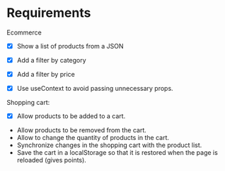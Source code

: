 # Requirements

Ecommerce

- [x] Show a list of products from a JSON
- [x] Add a filter by category
- [x] Add a filter by price

- [x] Use useContext to avoid passing unnecessary props.

Shopping cart:

- [x] Allow products to be added to a cart.
-  Allow products to be removed from the cart.
-  Allow to change the quantity of products in the cart.
-  Synchronize changes in the shopping cart with the product list.
-  Save the cart in a localStorage so that it is restored when the page is reloaded (gives points).